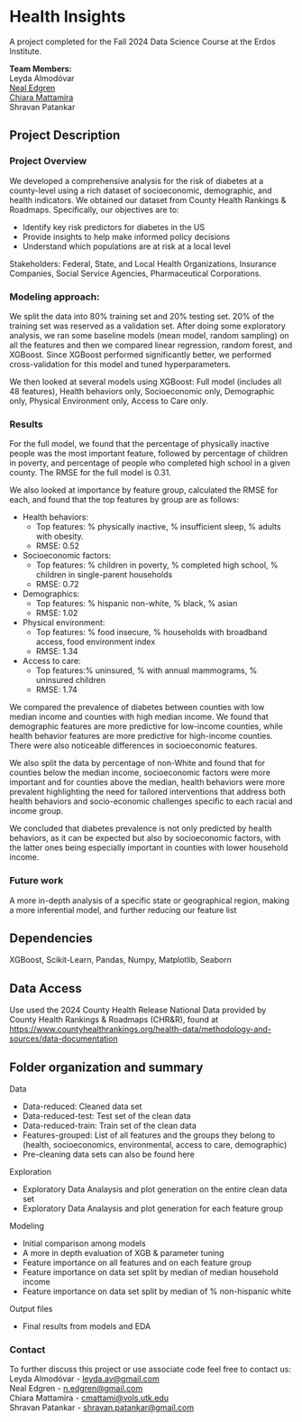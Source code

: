 # Health Insights

A project completed for the Fall 2024 Data Science Course at the Erdos Institute.

**Team Members:** <br>
Leyda Almodóvar <br>
[Neal Edgren](https://github.com/nedgren) <br>
[Chiara Mattamira](https://github.com/cmattamira) <br>
Shravan Patankar <br>

## Project Description 

### Project Overview
We developed a comprehensive analysis for the risk of diabetes at a county-level using a rich dataset of socioeconomic, demographic, and health indicators. We obtained our dataset from County Health Rankings & Roadmaps. Specifically, our objectives are to:
- Identify key risk predictors for diabetes in the US
- Provide insights to help make informed policy decisions
- Understand which populations are at risk at a local level

Stakeholders:  Federal, State, and Local Health Organizations, Insurance Companies, Social Service Agencies, Pharmaceutical Corporations.

### Modeling approach: 
We split the data into 80% training set and 20% testing set. 20% of the training set was reserved as a validation set. After doing some exploratory analysis, we ran some baseline models (mean model, random sampling) on all the features and then we compared linear regression, random forest, and XGBoost. Since XGBoost performed significantly better, we performed cross-validation for this model and tuned hyperparameters. 

We then looked at several models using XGBoost: Full model (includes all 48 features), Health behaviors only, Socioeconomic only, Demographic only, Physical Environment only, Access to Care only.


### Results
For the full model, we found that the percentage of physically inactive people was the most important feature, followed by percentage of children in poverty, and percentage of people who completed high school in a given county. The RMSE for the full model is 0.31.

We also looked at importance by feature group, calculated the RMSE for each, and found that the top features by group are as follows:
- Health behaviors:
  - Top features: % physically inactive, % insufficient sleep, % adults with obesity.
  - RMSE: 0.52 
- Socioeconomic factors:
  - Top features: % children in poverty, % completed high school, % children in single-parent households
  - RMSE: 0.72 
- Demographics:
  - Top features: % hispanic non-white, % black, % asian
  - RMSE: 1.02 
- Physical environment:
  - Top features: % food insecure, % households with broadband access, food environment index
  - RMSE: 1.34 
- Access to care:
  - Top features:% uninsured, % with annual mammograms, % uninsured children
  - RMSE: 1.74 

We compared the prevalence of diabetes between counties with low median income and counties with high median income. We found that demographic features are more predictive for low-income counties, while health behavior features are more predictive for high-income counties. There were also noticeable differences in socioeconomic features.

We also split the data by percentage of non-White and found that for counties below the median income, socioeconomic factors were more important and for counties above the median, health behaviors were more prevalent highlighting the need for tailored interventions that address both health behaviors and socio-economic challenges specific to each racial and income group.

We concluded that diabetes prevalence is not only predicted by health behaviors, as it can be expected but also by socioeconomic factors, with the latter ones being especially important in counties with lower household income.

### Future work
A more in-depth analysis of a specific state or geographical region, making a more inferential model, and further reducing our feature list 

## Dependencies
 XGBoost, Scikit-Learn, Pandas, Numpy, Matplotlib, Seaborn

## Data Access
Use used the 2024 County Health Release National Data provided by County Health Rankings & Roadmaps (CHR&R), found at https://www.countyhealthrankings.org/health-data/methodology-and-sources/data-documentation

## Folder organization and summary

Data
- Data-reduced: Cleaned data set
- Data-reduced-test: Test set of the clean data
- Data-reduced-train: Train set of the clean data
- Features-grouped: List of all features and the groups they belong to (health, socioeconomics, environmental, access to care, demographic)
- Pre-cleaning data sets can also be found here

Exploration
- Exploratory Data Analaysis and plot generation on the entire clean data set
- Exploratory Data Analaysis and plot generation for each feature group

Modeling
- Initial comparison among models
- A more in depth evaluation of XGB & parameter tuning
- Feature importance on all features and on each feature group
- Feature importance on data set split by median of median household income
- Feature importance on data set split by median of % non-hispanic white

Output files
- Final results from models and EDA

### Contact
To further discuss this project or use associate code feel free to contact us: <br>
Leyda Almodóvar - leyda.av@gmail.com <br>
Neal Edgren - n.edgren@gmail.com <br>
Chiara Mattamira - cmattami@vols.utk.edu <br>
Shravan Patankar - shravan.patankar@gmail.com <br>




